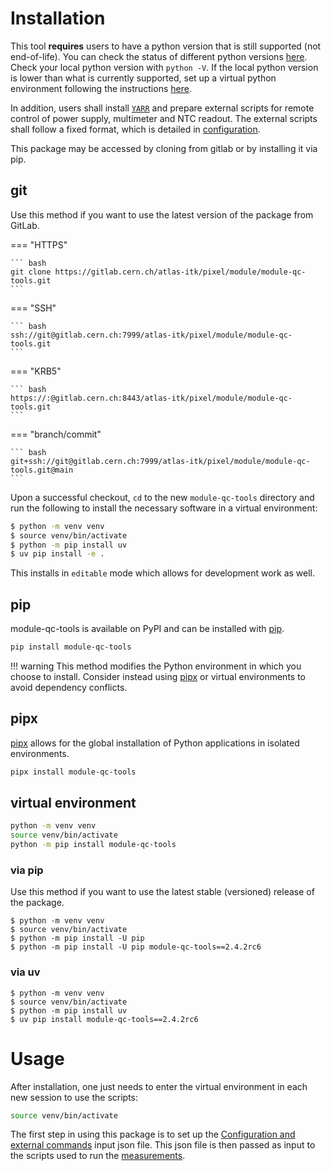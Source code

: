 # Installation

This tool **requires** users to have a python version that is still supported
(not end-of-life). You can check the status of different python versions
[here](https://devguide.python.org/versions/#status-of-python-versions). Check
your local python version with `python -V`. If the local python version is lower
than what is currently supported, set up a virtual python environment following
the instructions [here](https://itk.docs.cern.ch/general/Virtual_Environments/).

In addition, users shall install [`YARR`](https://yarr.web.cern.ch/) and prepare
external scripts for remote control of power supply, multimeter and NTC readout.
The external scripts shall follow a fixed format, which is detailed in
[configuration](config.md).

This package may be accessed by cloning from gitlab or by installing it via pip.

## git

Use this method if you want to use the latest version of the package from
GitLab.

=== "HTTPS"

    ``` bash
    git clone https://gitlab.cern.ch/atlas-itk/pixel/module/module-qc-tools.git
    ```

=== "SSH"

    ``` bash
    ssh://git@gitlab.cern.ch:7999/atlas-itk/pixel/module/module-qc-tools.git
    ```

=== "KRB5"

    ``` bash
    https://:@gitlab.cern.ch:8443/atlas-itk/pixel/module/module-qc-tools.git
    ```

=== "branch/commit"

    ``` bash
    git+ssh://git@gitlab.cern.ch:7999/atlas-itk/pixel/module/module-qc-tools.git@main
    ```

Upon a successful checkout, `cd` to the new `module-qc-tools` directory and run
the following to install the necessary software in a virtual environment:

```bash
$ python -m venv venv
$ source venv/bin/activate
$ python -m pip install uv
$ uv pip install -e .
```

This installs in `editable` mode which allows for development work as well.

## pip

module-qc-tools is available on PyPI and can be installed with
[pip](https://pip.pypa.io).

```bash
pip install module-qc-tools
```

<!-- prettier-ignore -->
!!! warning
    This method modifies the Python environment in which you choose to install. Consider instead using [pipx](#pipx) or virtual environments to avoid dependency conflicts.

## pipx

[pipx](https://github.com/pypa/pipx) allows for the global installation of
Python applications in isolated environments.

```bash
pipx install module-qc-tools
```

## virtual environment

```bash
python -m venv venv
source venv/bin/activate
python -m pip install module-qc-tools
```

### via pip

Use this method if you want to use the latest stable (versioned) release of the
package.

```
$ python -m venv venv
$ source venv/bin/activate
$ python -m pip install -U pip
$ python -m pip install -U pip module-qc-tools==2.4.2rc6
```

### via uv

```
$ python -m venv venv
$ source venv/bin/activate
$ python -m pip install uv
$ uv pip install module-qc-tools==2.4.2rc6
```

# Usage

After installation, one just needs to enter the virtual environment in each new
session to use the scripts:

```bash
source venv/bin/activate
```

The first step in using this package is to set up the
[Configuration and external commands](config.md) input json file. This json file
is then passed as input to the scripts used to run the
[measurements](measurements.md).
